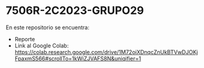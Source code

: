 # 7506R-2C2023-GRUPO29

En este repositorio se encuentra:
* Reporte
* Link al Google Colab:
  https://colab.research.google.com/drive/1M72oiXDnqcZnUkBTVwDJOKjFpaxmS566#scrollTo=1kWiZJVAFS8N&uniqifier=1

